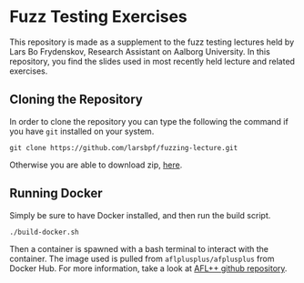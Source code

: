# Fuzz Testing Exercises
This repository is made as a supplement to the fuzz testing lectures held by Lars Bo Frydenskov,
Research Assistant on Aalborg University. 
In this repository, you find the slides used in most recently held lecture and related exercises.

## Cloning the Repository
In order to clone the repository you can type the following the command if you have `git` installed on your system. 
```shell
git clone https://github.com/larsbpf/fuzzing-lecture.git
```
Otherwise you are able to download zip, [here](https://github.com/larsbpf/fuzzing-lecture/archive/refs/heads/main.zip). 

## Running Docker
Simply be sure to have Docker installed, and then run the build script.
```bash
./build-docker.sh
```
Then a container is spawned with a bash terminal to interact with the container.
The image used is pulled from `aflplusplus/afplusplus` from Docker Hub.
For more information, take a look at [AFL++ github repository](https://github.com/AFLplusplus/AFLplusplus).
